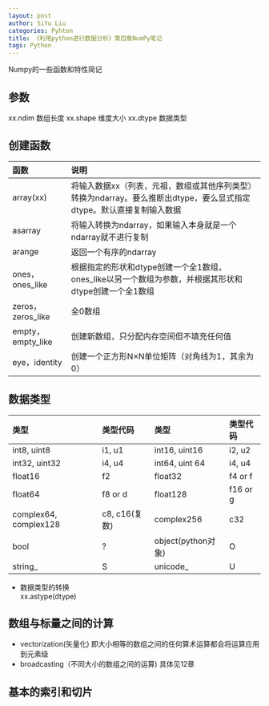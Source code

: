 ```yaml
---
layout: post
author: SiYu Liu
categories: Pyhton
title: 《利用python进行数据分析》第四章NumPy笔记 
tags: Python
---
```

Numpy的一些函数和特性简记



## 参数
xx.ndim 数组长度
xx.shape 维度大小
xx.dtype 数据类型

## 创建函数

|函数|说明|
|:--|:--|
|array(xx)|将输入数据xx（列表，元祖，数组或其他序列类型）转换为ndarray。要么推断出dtype，要么显式指定dtype。默认直接复制输入数据|
|asarray|将输入转换为ndarray，如果输入本身就是一个ndarray就不进行复制|
|arange|返回一个有序的ndarray|
|ones，ones_like|根据指定的形状和dtype创建一个全1数组，ones_like以另一个数组为参数，并根据其形状和dtype创建一个全1数组|
|zeros，zeros_like|全0数组|
|empty，empty_like|创建新数组，只分配内存空间但不填充任何值|
|eye，identity|创建一个正方形N×N单位矩阵（对角线为1，其余为0）|

## 数据类型
|类型|类型代码|类型|类型代码|
|:--|:--|:--|:--|
|int8, uint8|i1, u1|int16, uint16| i2, u2|
|int32, uint32|i4, u4|int64, uint 64|i4, u4|
|float16|f2|float32|f4 or f|
|float64|f8 or d|float128|f16 or g|
|complex64, complex128|c8, c16(复数)|complex256|c32|
|bool|?|object(python对象)|O|
|string_|S|unicode_|U|

* 数据类型的转换  
xx.astype(dtype)

## 数组与标量之间的计算
* vectorization(矢量化)
即大小相等的数组之间的任何算术运算都会将运算应用到元素级
* broadcasting（不同大小的数组之间的运算)
具体见12章

## 基本的索引和切片
